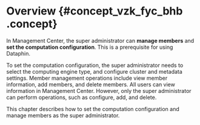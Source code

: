 # Overview {#concept_vzk_fyc_bhb .concept}

In Management Center, the super administrator can **manage members** and **set the computation configuration**. This is a prerequisite for using Dataphin.

To set the computation configuration, the super administrator needs to select the computing engine type, and configure cluster and metadata settings. Member management operations include view member information, add members, and delete members. All users can view information in Management Center. However, only the super administrator can perform operations, such as configure, add, and delete.

This chapter describes how to set the computation configuration and manage members as the super administrator.

